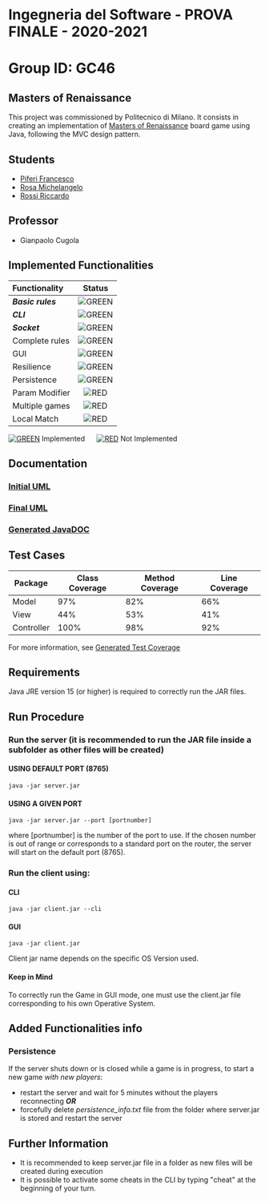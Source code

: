 # Ingegneria del Software - PROVA FINALE - 2020-2021

# Group ID: GC46

## Masters of Renaissance
This project was commissioned by Politecnico di Milano. It consists in creating an implementation of [Masters of Renaissance](https://craniointernational.com/products/masters-of-renaissance/) board game using Java, following the MVC design pattern.

## Students
- [Piferi Francesco](https://github.com/francescopiferi99)
- [Rosa Michelangelo](https://github.com/michelangelorosa)
- [Rossi Riccardo](https://github.com/redrick99)

## Professor
- Gianpaolo Cugola

## Implemented Functionalities
| Functionality | Status |
|:-----------------------|:------------------------------------:|
| ***Basic rules*** | ![GREEN](http://placehold.it/15/44bb44/44bb44) |
| ***CLI*** |![GREEN](http://placehold.it/15/44bb44/44bb44) |
| ***Socket*** |![GREEN](http://placehold.it/15/44bb44/44bb44) |
| Complete rules | ![GREEN](http://placehold.it/15/44bb44/44bb44) |
| GUI | ![GREEN](http://placehold.it/15/44bb44/44bb44) |
| Resilience | ![GREEN](http://placehold.it/15/44bb44/44bb44) |
| Persistence | ![GREEN](http://placehold.it/15/44bb44/44bb44) |
| Param Modifier | ![RED](http://placehold.it/15/f03c15/f03c15) |
| Multiple games | ![RED](http://placehold.it/15/f03c15/f03c15)|
| Local Match | ![RED](http://placehold.it/15/f03c15/f03c15)|

[![GREEN](http://placehold.it/15/44bb44/44bb44)]() Implemented &nbsp;&nbsp;&nbsp;&nbsp; [![RED](http://placehold.it/15/f03c15/f03c15)]() Not Implemented

## Documentation

### [Initial UML](https://github.com/michelangelorosa/ing-sw-2021-Piferi-Rosa-Rossi/tree/master/deliverables/Initial-UML)

### [Final UML](https://github.com/michelangelorosa/ing-sw-2021-Piferi-Rosa-Rossi/blob/master/deliverables/Final-UML/ing-sw-2021-Piferi-Rosa-Rossi_complete.pdf)

### [Generated JavaDOC](https://github.com/michelangelorosa/ing-sw-2021-Piferi-Rosa-Rossi/tree/master/deliverables/Report-Coverage-Javadoc/Javadoc)

## Test Cases
| Package | Class Coverage | Method Coverage | Line Coverage |
|---------------|-----------|-----------|-----------| 
| Model | 97% | 82% | 66% |
| View | 44% | 53% | 41% |
| Controller | 100% | 98% | 92% |

For more information, see [Generated Test Coverage](https://github.com/michelangelorosa/ing-sw-2021-Piferi-Rosa-Rossi/tree/master/deliverables/Report-Coverage-Javadoc/Coverage)

## Requirements
Java JRE version 15 (or higher) is required to correctly run the JAR files.

## Run Procedure
### Run the server (it is recommended to run the JAR file inside a subfolder as other files will be created)
#### USING DEFAULT PORT (8765)
```
java -jar server.jar
```
#### USING A GIVEN PORT
```
java -jar server.jar --port [portnumber]
```
where \[portnumber\] is the number of the port to use. If the chosen number is out of range or corresponds to a standard port on the router, the server will start on the default port (8765).

### Run the client using:
#### CLI
```
java -jar client.jar --cli
```
#### GUI
```
java -jar client.jar
``` 
Client jar name depends on the specific OS Version used.

#### Keep in Mind
To correctly run the Game in GUI mode, one must use the client.jar file corresponding to his own Operative System.

## Added Functionalities info
### Persistence
If the server shuts down or is closed while a game is in progress, to start a new game *with new players*:
- restart the server and wait for 5 minutes without the players reconnecting ***OR***
- forcefully delete _persistence_info.txt_ file from the folder where server.jar is stored and restart the server

## Further Information
- It is recommended to keep server.jar file in a folder as new files will be created during execution
- It is possible to activate some cheats in the CLI by typing "cheat" at the beginning of your turn.
